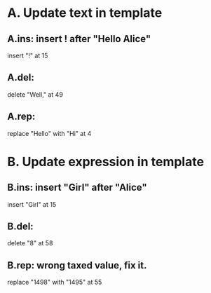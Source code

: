 # A. Update text in template
## A.ins: insert ! after "Hello Alice"
  insert "!" at 15

## A.del: 
  delete "Well," at 49

## A.rep: 
  replace "Hello" with "Hi" at 4

# B. Update expression in template
## B.ins: insert "Girl" after "Alice"
 insert "Girl" at 15

## B.del: 
  delete "8" at 58

## B.rep: wrong taxed value, fix it.
  replace "1498" with "1495" at 55